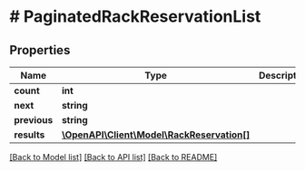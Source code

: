 # # PaginatedRackReservationList

## Properties

Name | Type | Description | Notes
------------ | ------------- | ------------- | -------------
**count** | **int** |  |
**next** | **string** |  | [optional]
**previous** | **string** |  | [optional]
**results** | [**\OpenAPI\Client\Model\RackReservation[]**](RackReservation.md) |  |

[[Back to Model list]](../../README.md#models) [[Back to API list]](../../README.md#endpoints) [[Back to README]](../../README.md)
